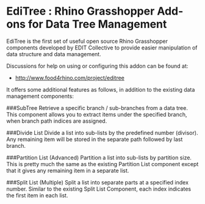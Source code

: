 # EdiTree : Rhino Grasshopper Add-ons for Data Tree Management

EdiTree is the first set of useful open source Rhino Grasshopper components developed by EDIT Collective to provide easier manipulation of data structure and data management.

Discussions for help on using or configuring this addon can be found at:
* http://www.food4rhino.com/project/editree

It offers some additional features as follows, in addition to the existing data management components:

###SubTree
Retrieve a specific branch / sub-branches from a data tree. This component allows you to extract items under the specified branch, when branch path indices are assigned.
 
###Divide List
Divide a list into sub-lists by the predefined number (divisor). Any remaining item will be stored in the separate path followed by last branch.
 
###Partition List (Advanced)
Partition a list into sub-lists by partition size. This is pretty much the same as the existing Partition List component except that it gives any remaining item in a separate list.
 
###Split List (Multiple)
Split a list into separate parts at a specified index number. Similar to the existing Split List Component, each index indicates the first item in each list.
